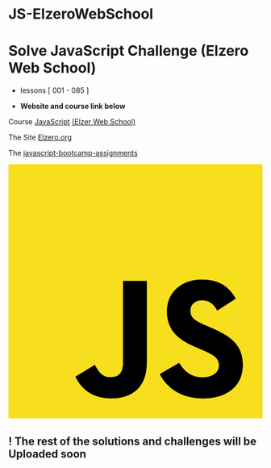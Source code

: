 # JS-ElzeroWebSchool

# Solve JavaScript Challenge (Elzero Web School)

* lessons [ 001 - 085 ]


* **Website and course link below**

Course [JavaScript](https://www.youtube.com/playlist?list=PLDoPjvoNmBAx3kiplQR_oeDqLDBUDYwVv) [(Elzer Web School)](https://www.youtube.com/@ElzeroAcademy)

The Site [Elzero.org](https://elzero.org)

The [javascript-bootcamp-assignments](https://elzero.org/category/assignments/javascript-bootcamp-assignments/)

 ![alt text](.js.png)


## ! The rest of the solutions and challenges will be Uploaded soon

